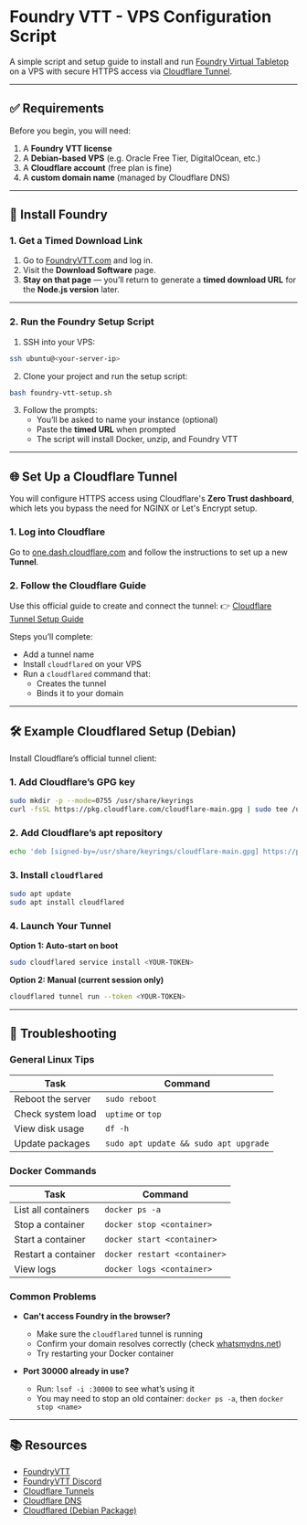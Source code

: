 # Foundry VTT - VPS Configuration Script

A simple script and setup guide to install and run [Foundry Virtual Tabletop](https://foundryvtt.com/) on a VPS with secure HTTPS access via [Cloudflare Tunnel](https://developers.cloudflare.com/cloudflare-one/).

---

## ✅ Requirements

Before you begin, you will need:

1. A **Foundry VTT license**
2. A **Debian-based VPS** (e.g. Oracle Free Tier, DigitalOcean, etc.)
3. A **Cloudflare account** (free plan is fine)
4. A **custom domain name** (managed by Cloudflare DNS)

---

## 🚀 Install Foundry

### 1. Get a Timed Download Link

1. Go to [FoundryVTT.com](https://foundryvtt.com/) and log in.
2. Visit the **Download Software** page.
3. **Stay on that page** — you’ll return to generate a **timed download URL** for the **Node.js version** later.

---

### 2. Run the Foundry Setup Script

1. SSH into your VPS:

```bash
ssh ubuntu@<your-server-ip>
```

2. Clone your project and run the setup script:

```bash
bash foundry-vtt-setup.sh
```

3. Follow the prompts:
   - You’ll be asked to name your instance (optional)
   - Paste the **timed URL** when prompted
   - The script will install Docker, unzip, and Foundry VTT

---

## 🌐 Set Up a Cloudflare Tunnel

You will configure HTTPS access using Cloudflare's **Zero Trust dashboard**, which lets you bypass the need for NGINX or Let's Encrypt setup.

### 1. Log into Cloudflare

Go to [one.dash.cloudflare.com](https://one.dash.cloudflare.com/) and follow the instructions to set up a new **Tunnel**.

### 2. Follow the Cloudflare Guide

Use this official guide to create and connect the tunnel:
👉 [Cloudflare Tunnel Setup Guide](https://developers.cloudflare.com/cloudflare-one/connections/connect-networks/get-started/create-remote-tunnel/)

Steps you’ll complete:

- Add a tunnel name
- Install `cloudflared` on your VPS
- Run a `cloudflared` command that:
  - Creates the tunnel
  - Binds it to your domain

---

## 🛠️ Example Cloudflared Setup (Debian)

Install Cloudflare’s official tunnel client:

### 1. Add Cloudflare’s GPG key

```bash
sudo mkdir -p --mode=0755 /usr/share/keyrings
curl -fsSL https://pkg.cloudflare.com/cloudflare-main.gpg | sudo tee /usr/share/keyrings/cloudflare-main.gpg >/dev/null
```

### 2. Add Cloudflare’s apt repository

```bash
echo 'deb [signed-by=/usr/share/keyrings/cloudflare-main.gpg] https://pkg.cloudflare.com/cloudflared any main' | sudo tee /etc/apt/sources.list.d/cloudflared.list
```

### 3. Install `cloudflared`

```bash
sudo apt update
sudo apt install cloudflared
```

### 4. Launch Your Tunnel

**Option 1: Auto-start on boot**

```bash
sudo cloudflared service install <YOUR-TOKEN>
```

**Option 2: Manual (current session only)**

```bash
cloudflared tunnel run --token <YOUR-TOKEN>
```

---

## 🔧 Troubleshooting

### General Linux Tips

| Task | Command |
|------|---------|
| Reboot the server | `sudo reboot` |
| Check system load | `uptime` or `top` |
| View disk usage | `df -h` |
| Update packages | `sudo apt update && sudo apt upgrade` |

### Docker Commands

| Task | Command |
|------|---------|
| List all containers | `docker ps -a` |
| Stop a container | `docker stop <container>` |
| Start a container | `docker start <container>` |
| Restart a container | `docker restart <container>` |
| View logs | `docker logs <container>` |

### Common Problems

- **Can't access Foundry in the browser?**
  - Make sure the `cloudflared` tunnel is running
  - Confirm your domain resolves correctly (check [whatsmydns.net](https://www.whatsmydns.net/#A/))
  - Try restarting your Docker container

- **Port 30000 already in use?**
  - Run: `lsof -i :30000` to see what’s using it
  - You may need to stop an old container: `docker ps -a`, then `docker stop <name>`

---

## 📚 Resources

- [FoundryVTT](https://foundryvtt.com/)
- [FoundryVTT Discord](https://discord.gg/foundryvtt)
- [Cloudflare Tunnels](https://developers.cloudflare.com/cloudflare-one/connections/connect-networks/)
- [Cloudflare DNS](https://developers.cloudflare.com/dns/)
- [Cloudflared (Debian Package)](https://pkg.cloudflare.com/)